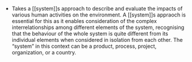 - Takes a [[system]]s approach to describe and evaluate the impacts of various human activities on the environment. A [[system]]s appraoch is essential for this as it enables consideration of the complex interrelationships among different elements of the system, recognising that the behaviour of the whole system is quite different from its individual elements when considered in isolation from each other. The “system” in this context can be a product, process, project, organization, or a country.